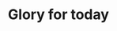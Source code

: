 ---
pid: llp296
title: Glory for today
location_transcription: West Philly
coordinates: "[-75.209805975885, 39.947384626053]"
zipcode: '19008'
gen_neighborhood: 
neighborhood: 
outside_phl: 'Broomall PA '
age: '22'
age_range: 20-29
instagram: 
image_file_name: llp_296.jpg
proposal_transcription: |-
  Light LED

  diff color



  Red orange green purple yellow

  walk————>
topic: Neighborhoods,Uplifting
topic_summary: 0, 0, 0
type: Building,Walkway,Celebration
keywords_other: lights, colors, led
credit: Zeyu Li
image_labels: 
twitter: 
facebook: 
permalink: "/monuments/llp296/"
layout: item-page
---